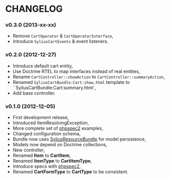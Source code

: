 CHANGELOG
=========

### v0.3.0 (2013-xx-xx)

* Remove `CartOperator` & `CartOperatorInterface`,
* Introduce `SyliusCartEvents` & event listeners.

### v0.2.0 (2012-12-27)

* Introduce default cart entity,
* Use Doctrine RTEL to map interfaces instead of real entities,
* Rename `CartController::showAction` to `CartController::summaryAction`,
* Renamed `SyliusCartBundle:Cart:show.html` template to ``SyliusCartBundle:Cart:summary.html`,
* Add base controller.

### v0.1.0 (2012-12-05)

* First development release,
* Introduced ItemResolvingException,
* More complete set of [phpspec2](http://phpspec.net) examples,
* Changed configuration schema,
* Bundle now uses [SyliusResourceBundle](http://github.com/Sylius/SyliusResourceBundle) for model persistence,
* Models now depend on Doctrine collections,
* New controller,
* Renamed **Item** to **CartItem**,
* Renamed **ItemType** to **CartItemType**,
* Introduce specs with [phpspec2](http://phpspec.net),
* Renamed **CartFormType** to **CartType** to be consistent.
